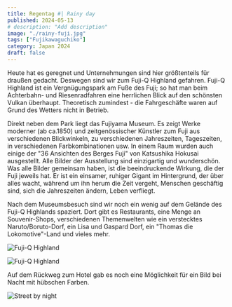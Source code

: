 ```yaml
---
title: Regentag #| Rainy day
published: 2024-05-13
# description: "Add description"
image: "./rainy-fuji.jpg"
tags: ["Fujikawaguchiko"]
category: Japan 2024
draft: false
---
```


Heute hat es geregnet und Unternehmungen sind hier größtenteils für draußen gedacht. Deswegen sind wir zum Fuji-Q Highland gefahren. Fuji-Q Highland ist ein Vergnügungspark am Fuße des Fuji; so hat man beim Achterbahn- und Riesenradfahren eine herrlichen Blick auf den schönsten Vulkan überhaupt. Theoretisch zumindest - die Fahrgeschäfte waren auf Grund des Wetters nicht in Betrieb.

Direkt neben dem Park liegt das Fujiyama Museum. Es zeigt Werke moderner (ab ca.1850) und zeitgenössischer Künstler zum Fuji aus verschiedenen Blickwinkeln, zu verschiedenen Jahreszeiten, Tageszeiten, in verschiedenen Farbkombinationen usw. In einem Raum wurden auch einige der "36 Ansichten des Berges Fuji" von Katsushika Hokusai ausgestellt. Alle Bilder der Ausstellung sind einzigartig und wunderschön. Was alle Bilder gemeinsam haben, ist die beeindruckende Wirkung, die der Fuji jeweils hat. Er ist ein einsamer, ruhiger Gigant im Hintergrund, der über alles wacht, während um ihn herum die Zeit vergeht, Menschen geschäftig sind, sich die Jahreszeiten ändern, Leben verfliegt. 

Nach dem Museumsbesuch sind wir noch ein wenig auf dem Gelände des Fuji-Q Highlands spaziert. Dort gibt es Restaurants, eine Menge an Souvenir-Shops, verschiedenen Themenwelten wie ein verstecktes Naruto/Boruto-Dorf, ein Lisa und Gaspard Dorf, ein "Thomas die Lokomotive"-Land und vieles mehr.  

![Fuji-Q Highland](./fujiqhighland.jpg)

![Fuji-Q Highland](./eiffel-tower.jpg)

Auf dem Rückweg zum Hotel gab es noch eine Möglichkeit für ein Bild bei Nacht mit hübschen Farben.

![Street by night](./street-by-night.jpg)







